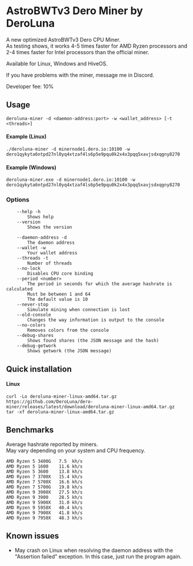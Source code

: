 # AstroBWTv3 Dero Miner by DeroLuna

A new optimized AstroBWTv3 Dero CPU Miner.\
As testing shows, it works 4-5 times faster for AMD Ryzen processors and 2-4 times faster for Intel processors than the official miner.

Available for Linux, Windows and HiveOS.

If you have problems with the miner, message me in Discord.

Developer fee: 10%

## Usage ##

```
deroluna-miner -d <daemon-address:port> -w <wallet_address> [-t <threads>]
```

#### Example (Linux)
```
./deroluna-miner -d minernode1.dero.io:10100 -w dero1qykyta6ntpd27nl0yq4xtzaf4ls6p5e9pqu0k2x4x3pqq5xavjsdxqgny8270
```
#### Example (Windows)
```
deroluna-miner.exe -d minernode1.dero.io:10100 -w dero1qykyta6ntpd27nl0yq4xtzaf4ls6p5e9pqu0k2x4x3pqq5xavjsdxqgny8270
```

### Options ###
```
    --help -h
        Shows help
    --version
        Shows the version

    --daemon-address -d
        The daemon address
    --wallet -w
        Your wallet address
    --threads -t
        Number of threads
    --no-lock
        Disables CPU core binding
    --period <number>
        The period in seconds for which the average hashrate is calculated
        Must be between 1 and 64
        The default value is 10
    --never-stop
        Simulate mining when connection is lost
    --old-console
        Changes the way information is output to the console
    --no-colors
        Removes colors from the console
    --debug-shares
        Shows found shares (the JSON message and the hash)
    --debug-getwork
        Shows getwork (the JSON message)
```

## Quick installation ##
#### Linux ####
```
curl -Lo deroluna-miner-linux-amd64.tar.gz https://github.com/DeroLuna/dero-miner/releases/latest/download/deroluna-miner-linux-amd64.tar.gz
tar -xf deroluna-miner-linux-amd64.tar.gz
```

## Benchmarks ##

Average hashrate reported by miners.\
May vary depending on your system and CPU frequency.

```
AMD Ryzen 5 3400G   7.5  kh/s
AMD Ryzen 5 1600    11.6 kh/s
AMD Ryzen 5 3600    13.8 kh/s
AMD Ryzen 7 3700X   15.4 kh/s
AMD Ryzen 7 5700X   16.6 kh/s
AMD Ryzen 7 5700G   19.8 kh/s
AMD Ryzen 9 3900X   27.5 kh/s
AMD Ryzen 9 3900    28.5 kh/s
AMD Ryzen 9 5900X   31.0 kh/s
AMD Ryzen 9 5950X   40.4 kh/s
AMD Ryzen 9 7900X   41.8 kh/s
AMD Ryzen 9 7950X   48.3 kh/s
```

## Known issues
* May crash on Linux when resolving the daemon address with the "Assertion failed" exception. In this case, just run the program again.
